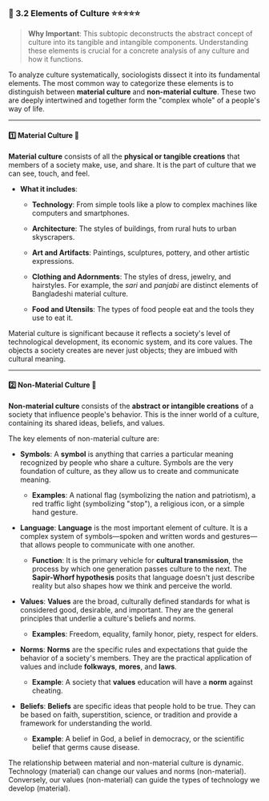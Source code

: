### 📌 3.2 Elements of Culture ⭐⭐⭐⭐⭐

> **Why Important**: This subtopic deconstructs the abstract concept of culture into its tangible and intangible components. Understanding these elements is crucial for a concrete analysis of any culture and how it functions.

To analyze culture systematically, sociologists dissect it into its fundamental elements. The most common way to categorize these elements is to distinguish between **material culture** and **non-material culture**. These two are deeply intertwined and together form the "complex whole" of a people's way of life.

---

#### 1️⃣ Material Culture 🏺

**Material culture** consists of all the **physical or tangible creations** that members of a society make, use, and share. It is the part of culture that we can see, touch, and feel.

- **What it includes**:
    
    - **Technology**: From simple tools like a plow to complex machines like computers and smartphones.
        
    - **Architecture**: The styles of buildings, from rural huts to urban skyscrapers.
        
    - **Art and Artifacts**: Paintings, sculptures, pottery, and other artistic expressions.
        
    - **Clothing and Adornments**: The styles of dress, jewelry, and hairstyles. For example, the _sari_ and _panjabi_ are distinct elements of Bangladeshi material culture.
        
    - **Food and Utensils**: The types of food people eat and the tools they use to eat it.
        

Material culture is significant because it reflects a society's level of technological development, its economic system, and its core values. The objects a society creates are never just objects; they are imbued with cultural meaning.

---

#### 2️⃣ Non-Material Culture 🤔

**Non-material culture** consists of the **abstract or intangible creations** of a society that influence people's behavior. This is the inner world of a culture, containing its shared ideas, beliefs, and values.

The key elements of non-material culture are:

- **Symbols**: A **symbol** is anything that carries a particular meaning recognized by people who share a culture. Symbols are the very foundation of culture, as they allow us to create and communicate meaning.
    
    - **Examples**: A national flag (symbolizing the nation and patriotism), a red traffic light (symbolizing "stop"), a religious icon, or a simple hand gesture.
        
- **Language**: **Language** is the most important element of culture. It is a complex system of symbols—spoken and written words and gestures—that allows people to communicate with one another.
    
    - **Function**: It is the primary vehicle for **cultural transmission**, the process by which one generation passes culture to the next. The **Sapir-Whorf hypothesis** posits that language doesn't just describe reality but also shapes how we think and perceive the world.
        
- **Values**: **Values** are the broad, culturally defined standards for what is considered good, desirable, and important. They are the general principles that underlie a culture's beliefs and norms.
    
    - **Examples**: Freedom, equality, family honor, piety, respect for elders.
        
- **Norms**: **Norms** are the specific rules and expectations that guide the behavior of a society's members. They are the practical application of values and include **folkways**, **mores**, and **laws**.
    
    - **Example**: A society that **values** education will have a **norm** against cheating.
        
- **Beliefs**: **Beliefs** are specific ideas that people hold to be true. They can be based on faith, superstition, science, or tradition and provide a framework for understanding the world.
    
    - **Example**: A belief in God, a belief in democracy, or the scientific belief that germs cause disease.
        

The relationship between material and non-material culture is dynamic. Technology (material) can change our values and norms (non-material). Conversely, our values (non-material) can guide the types of technology we develop (material).